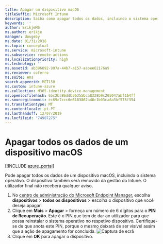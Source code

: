 ```yaml
---
title: Apagar um dispositivo macOS
titleSuffix: Microsoft Intune
description: Saiba como apagar todos os dados, incluindo o sistema operativo, de um dispositivo macOS.
keywords: ''
author: ErikjeMS
ms.author: erikje
manager: dougeby
ms.date: 01/31/2018
ms.topic: conceptual
ms.service: microsoft-intune
ms.subservice: remote-actions
ms.localizationpriority: high
ms.technology: ''
ms.assetid: ab396092-907a-44b7-a157-aabee62176a9
ms.reviewer: coferro
ms.suite: ems
search.appverid: MET150
ms.custom: intune-azure
ms.collection: M365-identity-device-management
ms.openlocfilehash: 6bc2ba86ddb36355bca8328b9c205047abf1b4ff
ms.sourcegitcommit: ec69e7ccc6e6183862a48c1b03ca6a3bf573f354
ms.translationtype: MT
ms.contentlocale: pt-PT
ms.lasthandoff: 12/07/2019
ms.locfileid: "74907275"
---
```

# <a name="erase-all-data-from-a-macos-device"></a>Apagar todos os dados de um dispositivo macOS

[!INCLUDE [azure_portal](../includes/azure_portal.md)]

Pode apagar todos os dados de um dispositivo macOS, incluindo o sistema operativo. O dispositivo também será removido da gestão do Intune. O utilizador final não receberá qualquer aviso.

1. No [centro de administração do Microsoft Endpoint Manager](https://go.microsoft.com/fwlink/?linkid=2109431), escolha **dispositivos** > **todos os dispositivos** > escolha o dispositivo que você deseja apagar.
2. Clique em **Mais** > **Apagar** > forneça um número de 6 dígitos para o **PIN de Recuperação**. Este é o PIN que tem de dar ao utilizador para que possa reinstalar o sistema operativo no respetivo dispositivo. Certifique-se de que anota este PIN, porque o mesmo deixará de ser visível assim que a ação de apagamento for concluída.
![Captura de ecrã](./media/device-erase/providepin.png)
3. Clique em **OK** para apagar o dispositivo.
